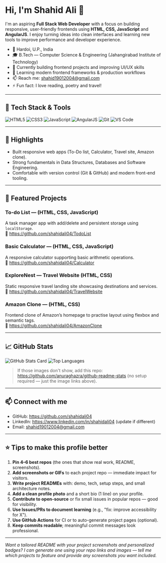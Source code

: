 <!-- README.md for GitHub Profile (drop into repo named exactly: shahidali04) -->

# Hi, I'm Shahid Ali 👋

I'm an aspiring **Full Stack Web Developer** with a focus on building responsive, user-friendly frontends using **HTML, CSS, JavaScript** and **AngularJS**. I enjoy turning ideas into clean interfaces and learning new tools to improve performance and developer experience.

- 📍 Hardoi, U.P., India
- 🎓 B.Tech — Computer Science & Engineering (Jahangirabad Institute of Technology)
- 🔭 Currently building frontend projects and improving UI/UX skills
- 🌱 Learning modern frontend frameworks & production workflows
- 📫 Reach me: shahid19012004@gmail.com
- ⚡ Fun fact: I love reading, poetry and travel!

---

## 🔧 Tech Stack & Tools

![HTML5](https://img.shields.io/badge/HTML5-%23E34F26.svg?style=flat&logo=html5&logoColor=white)
![CSS3](https://img.shields.io/badge/CSS3-%231572B6.svg?style=flat&logo=css3&logoColor=white)
![JavaScript](https://img.shields.io/badge/JavaScript-%23F7DF1E.svg?style=flat&logo=javascript&logoColor=black)
![AngularJS](https://img.shields.io/badge/AngularJS-%23DD0031.svg?style=flat&logo=angular&logoColor=white)
![Git](https://img.shields.io/badge/Git-%23F05032.svg?style=flat&logo=git&logoColor=white)
![VS Code](https://img.shields.io/badge/VS%20Code-%23007ACC.svg?style=flat&logo=visual-studio-code&logoColor=white)

---

## 🧾 Highlights

- Built responsive web apps (To-Do list, Calculator, Travel site, Amazon clone).
- Strong fundamentals in Data Structures, Databases and Software Engineering.
- Comfortable with version control (Git & GitHub) and modern front-end tooling.

---

## 🚀 Featured Projects

### To-do List — (HTML, CSS, JavaScript)  
A task manager app with add/delete and persistent storage using `localStorage`.  
🔗 https://github.com/shahidali04/TodoList

### Basic Calculator — (HTML, CSS, JavaScript)  
A responsive calculator supporting basic arithmetic operations.  
🔗 https://github.com/shahidali04/Calculator

### ExploreNest — Travel Website (HTML, CSS)  
Static responsive travel landing site showcasing destinations and services.  
🔗 https://github.com/shahidali04/TravelWebsite

### Amazon Clone — (HTML, CSS)  
Frontend clone of Amazon’s homepage to practise layout using flexbox and semantic tags.  
🔗 https://github.com/shahidali04/AmazonClone

---

## 📈 GitHub Stats

<!-- Replace `shahidali04` with your GitHub username if needed -->
![GitHub Stats Card](https://github-readme-stats.vercel.app/api?username=shahidali04&show_icons=true&theme=default&hide_rank=true)
![Top Languages](https://github-readme-stats.vercel.app/api/top-langs/?username=shahidali04&layout=compact&theme=default)

> If those images don't show, add this repo: https://github.com/anuraghazra/github-readme-stats (no setup required — just the image links above).

---

## 📫 Connect with me
- GitHub: https://github.com/shahidali04  
- LinkedIn: https://www.linkedin.com/in/shahidali04 (update if different)  
- Email: shahid19012004@gmail.com

---

## ⭐ Tips to make this profile better
1. **Pin 4–6 best repos** (the ones that show real work, README, screenshots).  
2. **Add screenshots or GIFs** to each project repo — immediate impact for visitors.  
3. **Write project READMEs** with: demo, tech, setup steps, and small architecture notes.  
4. **Add a clean profile photo** and a short bio (1 line) on your profile.  
5. **Contribute to open-source** or fix small issues in popular repos — good for visibility.  
6. **Use Issues/PRs to document learning** (e.g., "fix: improve accessibility for X").  
7. **Use GitHub Actions** for CI or to auto-generate project pages (optional).  
8. **Keep commits readable**; meaningful commit messages look professional.  

---

*Want a tailored README with your project screenshots and personalized badges? I can generate one using your repo links and images — tell me which projects to feature and provide any screenshots you want included.*
